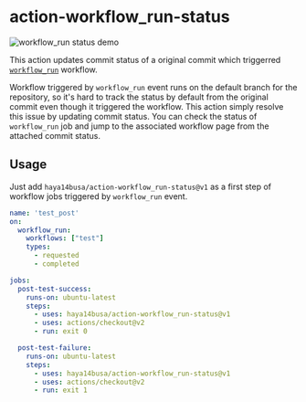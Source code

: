# action-workflow_run-status

![workflow_run status demo](https://user-images.githubusercontent.com/3797062/89281009-6367de00-d684-11ea-9775-82d2e7c15c42.png)

This action updates commit status of a original commit which triggerred [`workflow_run`](https://docs.github.com/en/actions/reference/events-that-trigger-workflows#workflow_run) workflow.

Workflow triggered by `workflow_run` event runs on the default branch for the
repository, so it's hard to track the status by default from the original
commit even though it triggered the workflow.
This action simply resolve this issue by updating commit status. You can check
the status of `workflow_run` job and jump to the associated workflow page from
the attached commit status.

## Usage

Just add `haya14busa/action-workflow_run-status@v1` as a first step of workflow
jobs triggered by `workflow_run` event.

```yaml
name: 'test_post'
on:
  workflow_run:
    workflows: ["test"]
    types:
      - requested
      - completed

jobs:
  post-test-success:
    runs-on: ubuntu-latest
    steps:
      - uses: haya14busa/action-workflow_run-status@v1
      - uses: actions/checkout@v2
      - run: exit 0

  post-test-failure:
    runs-on: ubuntu-latest
    steps:
      - uses: haya14busa/action-workflow_run-status@v1
      - uses: actions/checkout@v2
      - run: exit 1
```
